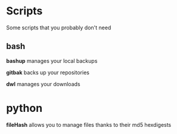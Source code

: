 # Scripts
Some scripts that you probably don't need




## bash
**bashup** manages your local backups

**gitbak** backs up your repositories

**dwl** manages your downloads

# python
**fileHash** allows you to manage files thanks to their md5 hexdigests